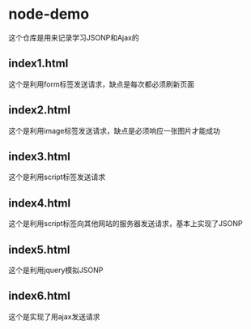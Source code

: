 # node-demo
这个仓库是用来记录学习JSONP和Ajax的

## index1.html
这个是利用form标签发送请求，缺点是每次都必须刷新页面

## index2.html
这个是利用image标签发送请求，缺点是必须响应一张图片才能成功

## index3.html
这个是利用script标签发送请求

## index4.html
这个是利用script标签向其他网站的服务器发送请求，基本上实现了JSONP

## index5.html
这个是利用jquery模拟JSONP

## index6.html
这个是实现了用ajax发送请求
